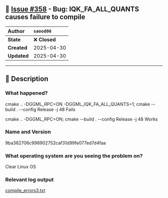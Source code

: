## 📌 [Issue #358](https://github.com/ikawrakow/ik_llama.cpp/issues/358) - Bug: IQK_FA_ALL_QUANTS causes failure to compile

| **Author** | `saood06` |
| :--- | :--- |
| **State** | ❌ **Closed** |
| **Created** | 2025-04-30 |
| **Updated** | 2025-04-30 |

---

## 📄 Description

### What happened?

cmake .. -DGGML_RPC=ON -DGGML_IQK_FA_ALL_QUANTS=1; cmake --build . --config Release -j 48 Fails

cmake .. -DGGML_RPC=ON; cmake --build . --config Release -j 48 Works

### Name and Version

9ba362706c998902752caf31d99fe077ed7d4faa

### What operating system are you seeing the problem on?

Clear Linux OS

### Relevant log output

[compile_errors3.txt](https://github.com/user-attachments/files/19971488/compile_errors3.txt)